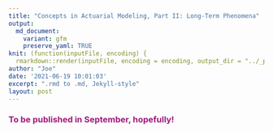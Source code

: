 ```yaml
---
title: "Concepts in Actuarial Modeling, Part II: Long-Term Phenomena"
output:
  md_document:
    variant: gfm
    preserve_yaml: TRUE
knit: (function(inputFile, encoding) {
  rmarkdown::render(inputFile, encoding = encoding, output_dir = "../_posts") })
author: "Joe"
date: '2021-06-19 10:01:03'
excerpt: ".rmd to .md, Jekyll-style"
layout: post
---
```


<h3><font color = "#A01A7D">To be published in September, hopefully!</font></h3>
